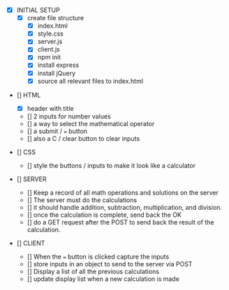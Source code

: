 - [x] INITIAL SETUP
    - [x] create file structure
        - [x] index.html
        - [x] style.css
        - [x] server.js
        - [x] client.js
        - [x] npm init
        - [x] install express
        - [x] install jQuery
        - [x] source all relevant files to index.html

- [] HTML
    - [x] header with title
    - [] 2 inputs for number values
    - [] a way to select the mathematical operator
    - [] a submit / `=` button
    - [] also a C / clear button to clear inputs


- [] CSS
    - [] style the buttons / inputs to make it look like a calculator


- [] SERVER
    - [] Keep a record of all math operations and solutions on the server
    - [] The server must do the calculations
    - [] it should handle addition, subtraction, multiplication, and division.
    - [] once the calculation is complete, send back the OK
    - [] do a GET request after the POST to send back the result of the calculation.


- [] CLIENT
    - [] When the `=` button is clicked capture the inputs
    - [] store inputs in an object to send to the server via POST
    - [] Display a list of all the previous calculations
    - [] update display list when a new calculation is made
